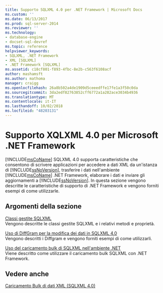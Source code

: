```yaml
---
title: Supporto SQLXML 4.0 per .NET Framework | Microsoft Docs
ms.custom: ''
ms.date: 06/13/2017
ms.prod: sql-server-2014
ms.reviewer: ''
ms.technology:
- database-engine
- docset-sql-devref
ms.topic: reference
helpviewer_keywords:
- SQLXML, .NET Framework
- XML [SQLXML]
- .NET Framework [SQLXML]
ms.assetid: c18cf801-f893-4fbc-8e2b-c563f6108acf
author: mashamsft
ms.author: mathoma
manager: craigg
ms.openlocfilehash: 26a8b502a4de1909d5ceeedffe17fe1a3f50c0da
ms.sourcegitcommit: 3da2edf82763852cff6772a1a282ace3034b4936
ms.translationtype: MT
ms.contentlocale: it-IT
ms.lasthandoff: 10/02/2018
ms.locfileid: "48203131"
---
```

# <a name="sqlxml-40-net-framework-support"></a>Supporto XQLXML 4.0 per Microsoft .NET Framework
  [!INCLUDE[msCoName](../../includes/msconame-md.md)] SQLXML 4.0 supporta caratteristiche che consentono di scrivere applicazioni per accedere a dati XML da un'istanza di [!INCLUDE[ssNoVersion](../../includes/ssnoversion-md.md)], trasferire i dati nell'ambiente [!INCLUDE[msCoName](../../includes/msconame-md.md)] .NET Framework, elaborare i dati e inviare gli aggiornamenti a [!INCLUDE[ssNoVersion](../../includes/ssnoversion-md.md)]. In questa sezione vengono descritte le caratteristiche di supporto di .NET Framework e vengono forniti esempi di come utilizzarle.  
  
## <a name="in-this-section"></a>Argomenti della sezione  
 [Classi gestite SQLXML](../../relational-databases/sqlxml-annotated-xsd-schemas-xpath-queries/net-framework-classes/sqlxml-4-0-net-framework-support-managed-classes.md)  
 Vengono descritte le classi gestite SQLXML e i relativi metodi e proprietà.  
  
 [Uso di DiffGram per la modifica dei dati in SQLXML 4.0](../../relational-databases/sqlxml-annotated-xsd-schemas-xpath-queries/diffgram/sqlxml-4-0-net-framework-support-using-diffgrams-to-modify-data.md)  
 Vengono descritti i Diffgram e vengono forniti esempi di come utilizzarli.  
  
 [Uso del caricamento bulk di SQLXML nell'ambiente .NET](../../relational-databases/sqlxml-annotated-xsd-schemas-xpath-queries/sqlxml-4-0-net-framework-support-using-bulk-load.md)  
 Viene descritto come utilizzare il caricamento bulk SQLXML con .NET Framework.  
  
## <a name="see-also"></a>Vedere anche  
 [Caricamento Bulk di dati XML &#40;SQLXML 4.0&#41;](../../relational-databases/sqlxml-annotated-xsd-schemas-xpath-queries/bulk-load-xml/performing-bulk-load-of-xml-data-sqlxml-4-0.md)  
  
  
